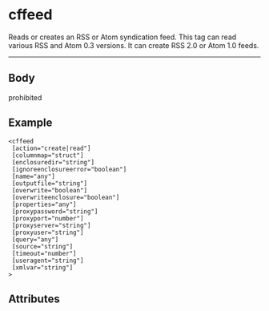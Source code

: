 # cffeed


Reads or creates an RSS or Atom syndication feed.
		This tag can read various RSS and Atom 0.3 versions. It can create RSS 2.0 or Atom 1.0 feeds.

---
## Body
prohibited

## Example
```
<cffeed
 [action="create|read"]
 [columnmap="struct"]
 [enclosuredir="string"]
 [ignoreenclosureerror="boolean"]
 [name="any"]
 [outputfile="string"]
 [overwrite="boolean"]
 [overwriteenclosure="boolean"]
 [properties="any"]
 [proxypassword="string"]
 [proxyport="number"]
 [proxyserver="string"]
 [proxyuser="string"]
 [query="any"]
 [source="string"]
 [timeout="number"]
 [useragent="string"]
 [xmlvar="string"]
>
```
## Attributes
